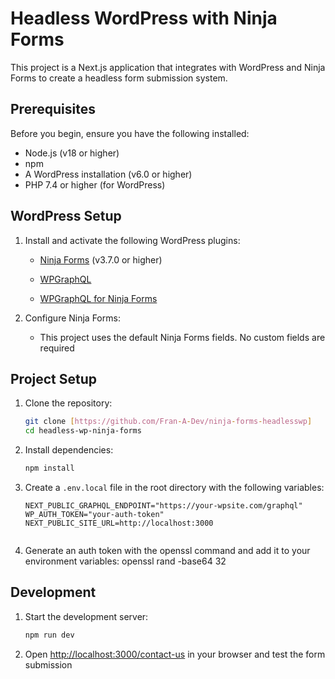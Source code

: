 # Headless WordPress with Ninja Forms

This project is a Next.js application that integrates with WordPress and Ninja Forms to create a headless form submission system.

## Prerequisites

Before you begin, ensure you have the following installed:

- Node.js (v18 or higher)
- npm
- A WordPress installation (v6.0 or higher)
- PHP 7.4 or higher (for WordPress)

## WordPress Setup

1. Install and activate the following WordPress plugins:

   - [Ninja Forms](https://wordpress.org/plugins/ninja-forms/) (v3.7.0 or higher)

   - [WPGraphQL](https://github.com/wp-graphql/wp-graphql)

   - [WPGraphQL for Ninja Forms](https://github.com/toriphes/wp-graphql-ninja-forms)

2. Configure Ninja Forms:

   - This project uses the default Ninja Forms fields. No custom fields are required

## Project Setup

1. Clone the repository:

   ```bash
   git clone [https://github.com/Fran-A-Dev/ninja-forms-headlesswp]
   cd headless-wp-ninja-forms
   ```

2. Install dependencies:

   ```bash
   npm install

   ```

3. Create a `.env.local` file in the root directory with the following variables:

   ```
   NEXT_PUBLIC_GRAPHQL_ENDPOINT="https://your-wpsite.com/graphql"
   WP_AUTH_TOKEN="your-auth-token"
   NEXT_PUBLIC_SITE_URL=http://localhost:3000


   ```

4. Generate an auth token with the openssl command and add it to your environment variables:
   openssl rand -base64 32

## Development

1. Start the development server:

   ```bash
   npm run dev

   ```

2. Open [http://localhost:3000/contact-us](http://localhost:3000/contact-us) in your browser and test the form submission

